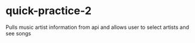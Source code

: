 # quick-practice-2
Pulls music artist information from api and allows user to select artists and see songs
